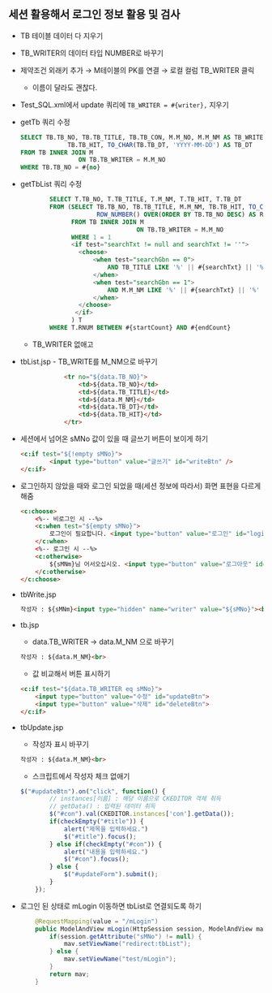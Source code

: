 ## 세션 활용해서 로그인 정보 활용 및 검사

- TB 테이블 데이터 다 지우기

- TB_WRITER의 데이터 타입 NUMBER로 바꾸기

- 제약조건 외래키 추가 → M테이블의 PK를 연결 → 로컬 컬럼 TB_WRITER 클릭
    - 이름이 달라도 괜찮다.
    
- Test_SQL.xml에서 update 쿼리에 `TB_WRITER = #{writer},` 지우기

- getTb 쿼리 수정
    
    ```sql
    SELECT TB.TB_NO, TB.TB_TITLE, TB.TB_CON, M.M_NO, M.M_NM AS TB_WRITER, 
    			 TB.TB_HIT, TO_CHAR(TB.TB_DT, 'YYYY-MM-DD') AS TB_DT
    FROM TB INNER JOIN M
                    ON TB.TB_WRITER = M.M_NO
    WHERE TB.TB_NO = #{no}
    ```
    

- getTbList 쿼리 수정
    
    ```sql
    		SELECT T.TB_NO, T.TB_TITLE, T.M_NM, T.TB_HIT, T.TB_DT
    		FROM (SELECT TB.TB_NO, TB.TB_TITLE, M.M_NM, TB.TB_HIT, TO_CHAR(TB.TB_DT, 'YYYY-MM-DD') AS TB_DT,
    				     ROW_NUMBER() OVER(ORDER BY TB.TB_NO DESC) AS RNUM
    			  FROM TB INNER JOIN M
    				                ON TB.TB_WRITER = M.M_NO
    			  WHERE 1 = 1
      	    	  <if test="searchTxt != null and searchTxt != ''">
    				<choose>
    					<when test="searchGbn == 0">
    						AND TB_TITLE LIKE '%' || #{searchTxt} || '%'
    					</when>
    					<when test="searchGbn == 1">
    						AND M.M_NM LIKE '%' || #{searchTxt} || '%'
    					</when>
    				</choose>
    			   </if>
      	    	  ) T
    		WHERE T.RNUM BETWEEN #{startCount} AND #{endCount}
    ```
    
    - TB_WRITER 없애고
    
- tbList.jsp - TB_WRITE를 M_NM으로 바꾸기
    
    ```html
    			<tr no="${data.TB_NO}">
    				<td>${data.TB_NO}</td>
    				<td>${data.TB_TITLE}</td>
    				<td>${data.M_NM}</td>
    				<td>${data.TB_DT}</td>
    				<td>${data.TB_HIT}</td>
    			</tr>
    ```
    

- 세션에서 넘어온 sMNo 값이 있을 때 글쓰기 버튼이 보이게 하기
    
    ```html
    <c:if test="${!empty sMNo}">
    		<input type="button" value="글쓰기" id="writeBtn" />
    </c:if>
    ```
    
- 로그인하지 않았을 때와 로그인 되었을 때(세션 정보에 따라서) 화면 표현을 다르게 해줌
    
    ```html
    <c:choose>
    	<%-- 비로그인 시 --%>
    	<c:when test="${empty sMNo}">
    		로그인이 필요합니다. <input type="button" value="로그인" id="loginBtn">
    	</c:when>
    	<%-- 로그인 시 --%>
    	<c:otherwise>
    		${sMNm}님 어서오십시오. <input type="button" value="로그아웃" id="logoutBtn">	
    	</c:otherwise>
    </c:choose>
    ```
    

- tbWrite.jsp
    
    ```html
    작성자 : ${sMNm}<input type="hidden" name="writer" value="${sMNo}"><br>
    ```
    

- tb.jsp
    - data.TB_WRITER → data.M_NM 으로 바꾸기
    
    ```html
    작성자 : ${data.M_NM}<br>
    ```
    
    - 값 비교해서 버튼 표시하기
    
    ```html
    <c:if test="${data.TB_WRITER eq sMNo}">
    	<input type="button" value="수정" id="updateBtn">
    	<input type="button" value="삭제" id="deleteBtn">
    </c:if>
    ```
    
- tbUpdate.jsp
    - 작성자 표시 바꾸기
    
    ```html
    작성자 : ${data.M_NM}<br>
    ```
    
    - 스크립트에서 작성자 체크 없애기
    
    ```jsx
    $("#updateBtn").on("click", function() {
    		// instances[이름] : 해당 이름으로 CKEDITOR 객체 취득
    		// getData() : 입력된 데이터 취득
    		$("#con").val(CKEDITOR.instances['con'].getData());
    		if(checkEmpty("#title")) {
    			alert("제목을 입력하세요.")
    			$("#title").focus();
    		} else if(checkEmpty("#con")) {
    			alert("내용을 입력하세요.")
    			$("#con").focus();
    		} else {
    			$("#updateForm").submit();
    		}
    	});
    ```
    

- 로그인 된 상태로 mLogin 이동하면 tbList로 연결되도록 하기
    
    ```java
    	@RequestMapping(value = "/mLogin")
    	public ModelAndView mLogin(HttpSession session, ModelAndView mav) {
    		if(session.getAttribute("sMNo") != null) {
    			mav.setViewName("redirect:tbList");			
    		} else {			
    			mav.setViewName("test/mLogin");			
    		}
    		return mav;
    	}
    ```